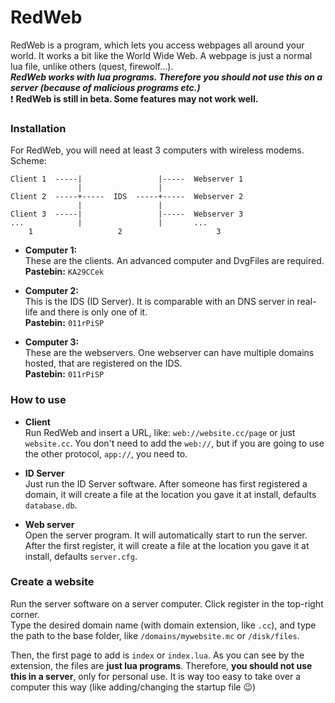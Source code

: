 # RedWeb
RedWeb is a program, which lets you access webpages all around your world. It works a bit like the World Wide Web. A webpage is just a normal lua file, unlike others (quest, firewolf...).  
***RedWeb works with lua programs. Therefore you should not use this on a server (because of malicious programs etc.)***  
:exclamation: **RedWeb is still in beta. Some features may not work well.**

### Installation
For RedWeb, you will need at least 3 computers with wireless modems.  
Scheme:
```
Client 1  -----|                 |-----  Webserver 1
               |                 |
Client 2  -----+-----  IDS  -----+-----  Webserver 2
               |                 |
Client 3  -----|                 |-----  Webserver 3
...            |                 |       ...
    1                   2                     3
```

- **Computer 1:**  
  These are the clients. An advanced computer and DvgFiles are required.  
  **Pastebin:** `KA29CCek`

- **Computer 2:**  
  This is the IDS (ID Server). It is comparable with an DNS server in real-life and there is only one of it.  
  **Pastebin:** `011rPiSP`

- **Computer 3:**  
  These are the webservers. One webserver can have multiple domains hosted, that are registered on the IDS.  
  **Pastebin:** `011rPiSP`

### How to use
- **Client**  
  Run RedWeb and insert a URL, like: `web://website.cc/page` or just `website.cc`. You don't need to add the `web://`, but if you are going to use the other protocol, `app://`, you need to.

- **ID Server**  
  Just run the ID Server software. After someone has first registered a domain, it will create a file at the location you gave it at install, defaults `database.db`.

- **Web server**  
  Open the server program. It will automatically start to run the server. After the first register, it will create a file at the location you gave it at install, defaults `server.cfg`.

### Create a website
Run the server software on a server computer. Click register in the top-right corner.  
Type the desired domain name (with domain extension, like `.cc`), and type the path to the base folder, like `/domains/mywebsite.mc` or `/disk/files`.

Then, the first page to add is `index` or `index.lua`. As you can see by the extension, the files are **just lua programs**. Therefore, **you should not use this in a server**, only for personal use. It is way too easy to take over a computer this way (like adding/changing the startup file :wink:)
